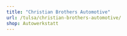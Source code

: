 ```yaml
---
title: "Christian Brothers Automotive"
url: /tulsa/christian-brothers-automotive/
shop: Autowerkstatt
---
```


